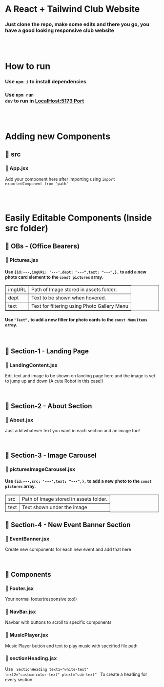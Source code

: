 # A React + Tailwind Club Website
### Just clone the repo, make some edits and there you go, you have a good looking responsive club website

<br>
<br> 

# How to run
### Use <code>npm i</code> to install dependencies
### Use <code>npm run dev</code> to run in [LocalHost:5173 Port](localhost:5173)

<br>
<br> 

# Adding new Components
## 📁 src 
###  📂 App.jsx
Add your component here after importing using <code>import exportedComponent from 'path' </code>

<br>
<br>

# Easily Editable Components (Inside src folder)
## 📁 OBs - (Office Bearers)
###  📂 Pictures.jsx

#### Use <code>{id:---,imgURL: '---',dept: "---",text: "---",},</code> to add a new photo card element to the <code>const pictures</code> array. 
        
 

<table border>
    <tr>
        <td>imgURL</td>
        <td>Path of Image stored in assets folder.</td>
    </tr>
    <tr>
        <td>dept</td>
        <td>Text to be shown when hovered.</td>
    </tr>
    <tr>
        <td>text</td>
        <td>Text for filtering using Photo Gallery Menu</td>
    </tr>
</table>

#### Use <code>"Text",</code> to add a new filter for photo cards to the <code>const MenuItems</code> array.  
<br>

## 📁 Section-1 - Landing Page
###  📂 LandingContent.jsx

Edit text and image to be shown on landing page here and the image is set to jump up and down (A cute Robot in this case!)

<br>


## 📁 Section-2 - About Section
###  📂 About.jsx

Just add whatever text you want in each section and an image too!

<br>


## 📁 Section-3 - Image Carousel
###  📂 picturesImageCarousel.jsx


#### Use <code>{id:---,src: '---',text: "---",},</code> to add a new photo to the <code>const pictures</code> array. 
        

<table border>
    <tr>
        <td>src</td>
        <td>Path of Image stored in assets folder.</td>
    </tr>
    <tr>
        <td>text</td>
        <td>Text shown under the image</td>
    </tr>
</table>


## 📁 Section-4 - New Event Banner Section
###  📂 EventBanner.jsx

Create new components for each new event and add that here

<br>

## 📁 Components
###  📂 Footer.jsx 
Your normal footer(responsive too!)
###  📂 NavBar.jsx 
Navbar with buttons to scroll to specific components
###  📂 MusicPlayer.jsx 
Music Player button and text to play music with specified file path
###  📂 sectionHeading.jsx 
Use <code> SectionHeading text1="white-text" text2="custom-color-text" ptext="sub-text"
</code>
To create a heading for every section.